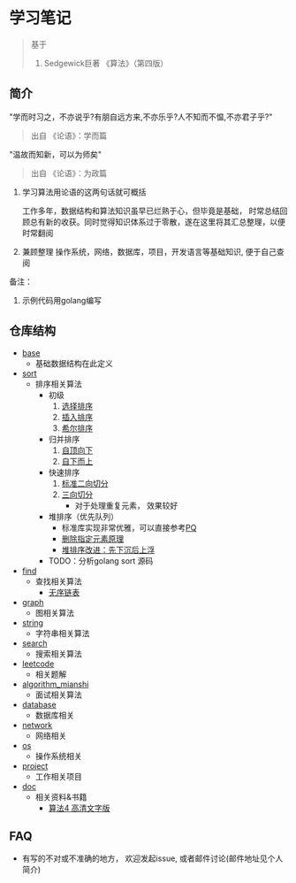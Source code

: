 # 学习笔记

> 基于
> 1. Sedgewick巨著 《算法》（第四版）

## 简介
"学而时习之，不亦说乎?有朋自远方来,不亦乐乎?人不知而不愠,不亦君子乎?" 
> 出自 《论语》：学而篇

"温故而知新，可以为师矣"
> 出自 《论语》：为政篇

1. 学习算法用论语的这两句话就可概括

    工作多年，数据结构和算法知识虽早已烂熟于心，但毕竟是基础，
时常总结回顾总有新的收获。同时觉得知识体系过于零散，遂在这里将其汇总整理，以便时常翻阅
   
2. 兼顾整理 操作系统，网络，数据库，项目，开发语言等基础知识, 便于自己查阅

备注：
1. 示例代码用golang编写

## 仓库结构
- [base](base)
  - 基础数据结构在此定义
- [sort](sort)
  - 排序相关算法
    - 初级
      1. [选择排序](sort)
      2. [插入排序](sort)
      3. [希尔排序](sort)
    - 归并排序
      1. [自顶向下](sort)
      2. [自下而上](sort)
    - 快速排序
      1. [标准二向切分](sort)
      2. [三向切分](sort)
          - 对于处理重复元素， 效果较好
    - 堆排序（优先队列）
      - 标准库实现非常优雅，可以直接参考[PQ](https://golang.org/pkg/container/heap/)
      - [删除指定元素原理](http://www.mathcs.emory.edu/~cheung/Courses/171/Syllabus/9-BinTree/heap-delete.html)
      - [堆排序改进：先下沉后上浮](https://zhuanlan.zhihu.com/p/28593993)
    - TODO：分析golang sort 源码
- [find](find)
  - 查找相关算法
    - [无序链表](search)
- [graph](graph)
  - 图相关算法
- [string](string)
  - 字符串相关算法
- [search](search)
  - 搜索相关算法
- [leetcode](leetcode)
  - 相关题解
- [algorithm_mianshi](algorithm_mianshi)
  - 面试相关算法
- [database](database)
  - 数据库相关
- [network](network)
  - 网络相关
- [os](os)
  - 操作系统相关
- [project](project)
  - 工作相关项目
- [doc](doc)
  - 相关资料&书籍
    - [算法4 高清文字版](doc/算法（第4版）文字版.pdf)

## FAQ

- 有写的不对或不准确的地方， 欢迎发起issue, 或者邮件讨论(邮件地址见个人简介)